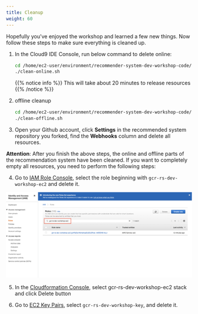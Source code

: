 ```yaml
---
title: Cleanup
weight: 60
---
```


Hopefully you’ve enjoyed the workshop and learned a few new things. Now follow these steps to make sure everything is cleaned up.

1. In the Cloud9 IDE Console, run below command to delete online:
    ```sh
    cd /home/ec2-user/environment/recommender-system-dev-workshop-code/scripts
    ./clean-online.sh
    ```
   
   {{% notice info %}}
   This will take about 20 minutes to release resources
   {{% /notice %}}

2. offline cleanup

    ```sh
    cd /home/ec2-user/environment/recommender-system-dev-workshop-code/scripts
    ./clean-offline.sh
    ```

3. Open your Github account, click **Settings** in the recommended system repository you forked, find the **Webhooks** column and delete all resources. 
   
**Attention**: After you finish the above steps, the online and offline parts of the recommendation system have been cleaned. If you want to completely empty all resources, you need to perform the following steps: 

4. Go to [IAM Role Console](https://console.aws.amazon.com/iam/home#/roles), select the role beginning with `gcr-rs-dev-workshop-ec2` and delete it.

![GCR RS DEV](/images/gcr-rs-dev.png)

5. In the [Cloudformation Console](https://ap-southeast-1.console.aws.amazon.com/cloudformation/home?region=ap-northeast-1#/), select gcr-rs-dev-workshop-ec2 stack and click Delete button

6. Go to [EC2 Key Pairs](https://console.aws.amazon.com/ec2/v2/home#KeyPairs:search=gcr-rs-dev-workshop-key), select `gcr-rs-dev-workshop-key`, and delete it.

